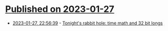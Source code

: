 # [Published on 2023-01-27](index.md)

* [2023-01-27, 22:56:39](https://news.ycombinator.com/item?id=34552959) - [Tonight's rabbit hole: time math and 32 bit longs](http://rachelbythebay.com/w/2023/01/26/shadow/)
